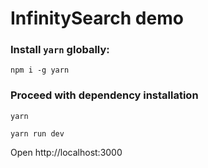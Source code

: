# InfinitySearch demo

### Install `yarn` globally:

`npm i -g yarn`

### Proceed with dependency installation

`yarn`

`yarn run dev`

Open http://localhost:3000
